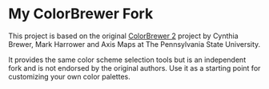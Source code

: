 My ColorBrewer Fork
===================

This project is based on the original [ColorBrewer 2](https://colorbrewer2.org) project by Cynthia Brewer, Mark Harrower and Axis Maps at The Pennsylvania State University.

It provides the same color scheme selection tools but is an independent fork and is not endorsed by the original authors. Use it as a starting point for customizing your own color palettes.
